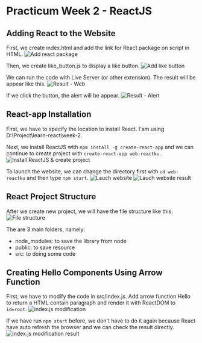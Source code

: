 # **Practicum Week 2 - ReactJS**

## **Adding React to the Website**

First, we create index.html and add the link for React package on script in HTML.
![Add react package](images/add_react.png)

Then, we create like_button.js to display a like button.
![Add like button](images/create_like_btn.png)

We can run the code with Live Server (or other extension). The result will be appear like this.
![Result - Web](images/result_like_btn_1.png)

If we click the button, the alert will be appear.
![Result - Alert](images/result_like_btn_2.png)

## React-app Installation

First, we have to specify the location to install React. I'am using D:\Project\learn-react\week-2.

Next, we install ReactJS with `npm install -g create-react-app` and we can continue to create project with `create-react-app web-reactku`.
![Install ReactJS & create project](images/create_project.png)

To launch the website, we can change the directory first with `cd web-reactku` and then type `npm start`.
![Lauch website](images/run_website.png)
![Lauch website result](images/react_website.png)

## React Project Structure

After we create new project, we will have the file structure like this.
![File structure](images/file_structure.png)

The are 3 main folders, namely:

* node_modules: to save the library from node
* public: to save resource
* src: to doing some code

## Creating Hello Components Using Arrow Function

First, we have to modify the code in src/index.js. Add arrow function Hello to return a HTML contain paragraph and render it with ReactDOM to `id=root`.
![index.js modification](images/index.js_modification.png)

If we have run `npm start` before, we don't have to do it again because React have auto refresh the browser and we can check the result directly.
![index.js modification result](images/index.js_modification_result.png)
